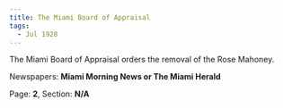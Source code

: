 ```yaml
---  
title: The Miami Board of Appraisal  
tags:  
  - Jul 1928  
---  
```

  
The Miami Board of Appraisal orders the removal of the Rose Mahoney.  
  
Newspapers: **Miami Morning News or The Miami Herald**  
  
Page: **2**, Section: **N/A** 
